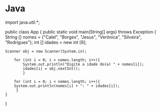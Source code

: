 # Java

import java.util.*;


public class App {
    public static void main(String[] args) throws Exception {
    String [] nomes = {"Calel", "Borges", "Jesus", "Verônica", "Silveira", "Rodrigues"};
    int [] idades = new int [6];

    Scanner obj = new Scanner(System.in);
      
        for (int i = 0; i < nomes.length; i++){
            System.out.println("Digite a idade do(a) " + nomes[i]);
            idades[i] = obj.nextInt();          
            }

        for (int i = 0; i < nomes.length; i++){
        System.out.println(nomes[i] + ": " + idades[i]);
         }        
    }
}
